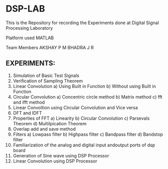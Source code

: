 # DSP-LAB
This is the Repository for recording the Experiments done at Digital Signal Processing Laboratory

Platform used
MATLAB

Team Members
AKSHAY P M
BHADRA J R

## EXPERIMENTS:

1. Simulation of Basic Test Signals
2. Verification of Sampling Theorem
3. Linear Convolution
   a) Using Built in Function
   b) Without using Built in Function
4. Circular Convolution
   a) Concentric circle method
   b) Matrix method
   c) fft and ifft method
5. Linear Convoltion using Circular Convolution and Vice versa
6. DFT and IDFT
7. Properties of FFT
    a) Linearity
    b) Circular Convolution
    c) Parsevals Theorem
    d) Multilpication Theorem
8. Overlap add and save method
9. Filters
    a) Lowpass filter
    b) Highpass filter
    c) Bandpass filter
    d) Bandstop filter
10. Familiarization of the analog and digital input andoutput ports of dsp board
11. Generation of Sine wave using DSP Processor
12. Linear Convolution using DSP Processor
